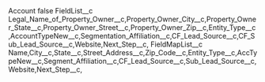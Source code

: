 <?xml version="1.0" encoding="UTF-8"?>
<CustomMetadata xmlns="http://soap.sforce.com/2006/04/metadata" xmlns:xsi="http://www.w3.org/2001/XMLSchema-instance" xmlns:xsd="http://www.w3.org/2001/XMLSchema">
    <label>Account</label>
    <protected>false</protected>
    <values>
        <field>FieldList__c</field>
        <value xsi:type="xsd:string">Legal_Name_of_Property_Owner__c,Property_Owner_City__c,Property_Owner_State__c,Property_Owner_Street__c,Property_Owner_Zip__c,Entity_Type__c,AccountTypeNew__c,Segmentation_Affiliation__c,CF_Lead_Source__c,CF_Sub_Lead_Source__c,Website,Next_Step__c,</value>
    </values>
    <values>
        <field>FieldMapList__c</field>
        <value xsi:type="xsd:string">Name,City__c,State__c,Street_Address__c,Zip_Code__c,Entity_Type__c,AccTypeNew__c,Segment_Affiliation__c,CF_Lead_Source__c,Sub_Lead_Source__c,Website,Next_Step__c,</value>
    </values>
</CustomMetadata>
